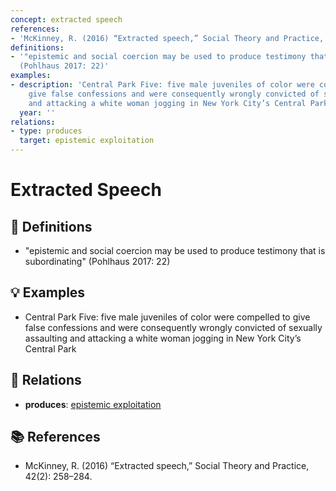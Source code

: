 ```yaml
---
concept: extracted speech
references:
- 'McKinney, R. (2016) “Extracted speech,” Social Theory and Practice, 42(2): 258–284.'
definitions:
- '"epistemic and social coercion may be used to produce testimony that is subordinating"
  (Pohlhaus 2017: 22)'
examples:
- description: 'Central Park Five: five male juveniles of color were compelled to
    give false confessions and were consequently wrongly convicted of sexually assaulting
    and attacking a white woman jogging in New York City’s Central Park'
  year: ''
relations:
- type: produces
  target: epistemic exploitation
---
```


# Extracted Speech

## 📖 Definitions

- "epistemic and social coercion may be used to produce testimony that is subordinating" (Pohlhaus 2017: 22)

## 💡 Examples

- Central Park Five: five male juveniles of color were compelled to give false confessions and were consequently wrongly convicted of sexually assaulting and attacking a white woman jogging in New York City’s Central Park

## 🔗 Relations

- **produces**: [epistemic exploitation](./epistemic-exploitation.md)

## 📚 References

- McKinney, R. (2016) “Extracted speech,” Social Theory and Practice, 42(2): 258–284.

